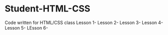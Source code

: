 # Student-HTML-CSS
Code written for HTML/CSS class
Lesson 1-
Lesson 2-
Lesson 3-
Lesson 4-
Lesson 5-
LEsson 6-
